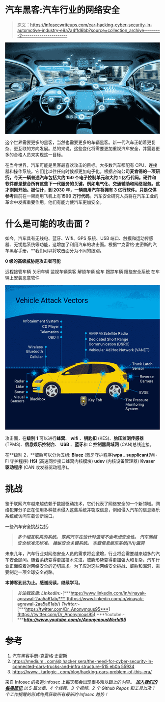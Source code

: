 # 汽车黑客:汽车行业的网络安全

> 原文：<https://infosecwriteups.com/car-hacking-cyber-security-in-automotive-industry-e9a7a4ffd6bb?source=collection_archive---------2----------------------->

![](img/ed4aa55fe8c89d29af2ac93a977f6240.png)

这个世界需要更多的黑客，当然也需要更多的车辆黑客。新一代汽车正朝着更复杂、更互联的方向发展。总的来说，这些变化将需要更加重视汽车安全，并需要更多的合格人员来实现这一目标。

在当今世界，汽车可能是黑客最喜欢攻击的目标。大多数汽车都配有 CPU、连接器和操作系统。它们比以往任何时候都更加电子化。根据咨询公司**麦肯锡的一项研究，今天一辆普通汽车包括大约 **150 个电子控制单元**和大约 **1 亿行代码**。**硬件和软件都是整合所有这些下一代服务的关键，例如电气化、交通辅助和网络服务。这才刚刚开始。据估计，到 2030 年，一辆商用汽车将拥有 3 亿行软件。只是**仅供参考**目前在一架商用飞机上有**1500 万行代码**。汽车安全研究人员将在汽车工业的革命中发挥重要作用，他们有能力使汽车更加安全。

# 什么是可能的攻击面？

如今，汽车具有无线电、蓝牙、Wifi、GPS 系统、USB 端口、触摸和运动传感器、无钥匙系统等功能，这增加了利用汽车的攻击面。根据**克雷格·史密斯的汽车黑客手册，**我们可以将攻击面分为不同的级别。

**0 级的高级威胁是攻击者可能**

远程接管车辆
关闭车辆
监视车辆乘客
解锁车辆
偷车
跟踪车辆
阻挠安全系统
在车辆上安装恶意软件

![](img/2c06a80dea75aa3c27a6c45e1e730c33.png)

攻击面，在**级别 1** 可以进行**蜂窝**、 **wifi** 、**钥匙扣** (KES)、**胎压监测传感器** (TPMS)、**信息娱乐控制台**、 **USB** 、**蓝牙**和 C **控制器局域网** (CAN)总线连接。

在**级别 2，**威胁可以分为五组: **Bluez** (蓝牙守护程序)**wpa _ supplicant**(Wi-Fi 守护程序) **HSI** (高速同步接口蜂窝内核模块) **udev** (内核设备管理器) **Kvaser 驱动程序** (CAN 收发器驱动程序)。

# 挑战

鉴于联网汽车越来越依赖于数据驱动技术，它们代表了网络安全的一个新领域。网络犯罪分子正在使用多种技术侵入这些系统并窃取信息，例如侵入汽车的信息娱乐系统或访问车载诊断端口。

一些汽车安全挑战包括:

> ***多个相互联系的系统。
> 联网汽车在设计时通常不会考虑安全性。
> 汽车网络安全标准无标准。
> 操纵安全关键系统。
> 车载信息娱乐系统(IVI)漏洞***

未来几年，汽车行业对网络安全人员的需求将会激增，行业将会需要越来越多的汽车安全顾问。随着系统变得更加技术先进，威胁形势变得更加强大和复杂，汽车行业正面临着对网络安全的迫切需求。为了应对这些网络安全挑战、威胁和漏洞，需要制定一项全球安全战略。

**本博客到此为止。感谢阅读，继续学习。**

> ***关注我这里:
> LinkedIn:-***[***https://www.linkedin.com/in/vinayak-agrawal-2aa5a61ab/***](https://www.linkedin.com/in/vinayak-agrawal-2aa5a61ab/) ***Twitter:-***[***https://twitter.com/Dr_Anonymous95***](https://twitter.com/Dr_Anonymous95) ***Youtube:-******http://www.youtube.com/c/AnonymousWorld95***

# 参考

1.  汽车黑客手册-克雷格·史密斯
2.  [https://medium . com/@ hacker sera/the-need-for-cyber-security-in-connected-cars-trucks-and-infra structure-515 eb0a 55934](https://medium.com/@hackersera/the-need-for-cyber-security-in-connected-cars-trucks-and-infrastructure-515eb0a55934)
3.  [https://www . tarlogic . com/blog/hacking-cars-problem-of-this-era/](https://www.tarlogic.com/blog/hacking-cars-problem-of-this-era/)

来自 Infosec 的报道:Infosec 上每天都会出现很多难以跟上的内容。 [***加入我们的每周简讯***](https://weekly.infosecwriteups.com/) *以 5 篇文章、4 个线程、3 个视频、2 个 Github Repos 和工具以及 1 个工作提醒的形式免费获取所有最新的 Infosec 趋势！*